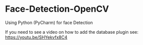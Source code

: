 # Face-Detection-OpenCV
Using Python (PyCharm) for face Detection

If you need to see a video on how to add the database plugin
see: https://youtu.be/SHYekvfx8C4
